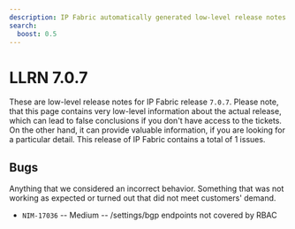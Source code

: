```yaml
---
description: IP Fabric automatically generated low-level release notes for version 7.0.7.
search:
  boost: 0.5
---
```


# LLRN 7.0.7

These are low-level release notes for IP Fabric release `7.0.7`. Please note, that this page contains very low-level information about the actual release, which can lead to false conclusions if you don't have access to the tickets. On the other hand, it can provide valuable information, if you are looking for a particular detail. This release of IP Fabric contains a total of 1 issues.

## Bugs

Anything that we considered an incorrect behavior. Something that was not working as expected or turned out that did not meet customers' demand.

- `NIM-17036` -- Medium -- /settings/bgp endpoints not covered by RBAC
